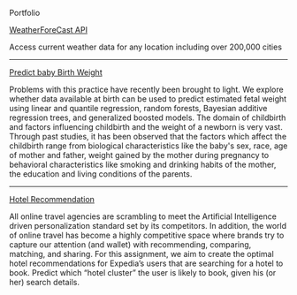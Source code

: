 Portfolio


[WeatherForeCast API](https://github.com/senthildsc/Weather-Forecast-from-OpenWeather)

Access current weather data for any location including over 200,000 cities

----------------------------------------------------------------------------------------

[Predict baby Birth Weight](https://github.com/senthildsc/PredictBaby-Birth-Weight.git)

Problems with this practice have recently been brought to light. We 
explore whether data available at birth can be used to predict 
estimated fetal weight using linear and quantile regression, random 
forests, Bayesian additive regression trees, and generalized boosted
models.
The domain of childbirth and factors influencing childbirth and the
weight of a newborn is very vast. Through past studies, it has been 
observed that the factors which affect the childbirth range from 
biological characteristics like the baby's sex, race, age of mother 
and father, weight gained by the mother during pregnancy to 
behavioral characteristics like smoking and drinking habits of the 
mother, the education and living conditions of the parents.


----------------------------------------------------------------------------------------

[Hotel Recommendation](https://github.com/senthildsc/Hotel-Recommendation.git)

All online travel agencies are scrambling to meet the Artificial Intelligence driven personalization standard set by its competitors.
In addition, the world of online travel has become a highly competitive space where brands try to capture our attention (and wallet) with recommending,
comparing, matching, and sharing. For this assignment, we aim to create the optimal hotel recommendations for Expedia’s users that are searching for a hotel to book.
Predict which “hotel cluster” the user is likely to book, given his (or her) search details.


